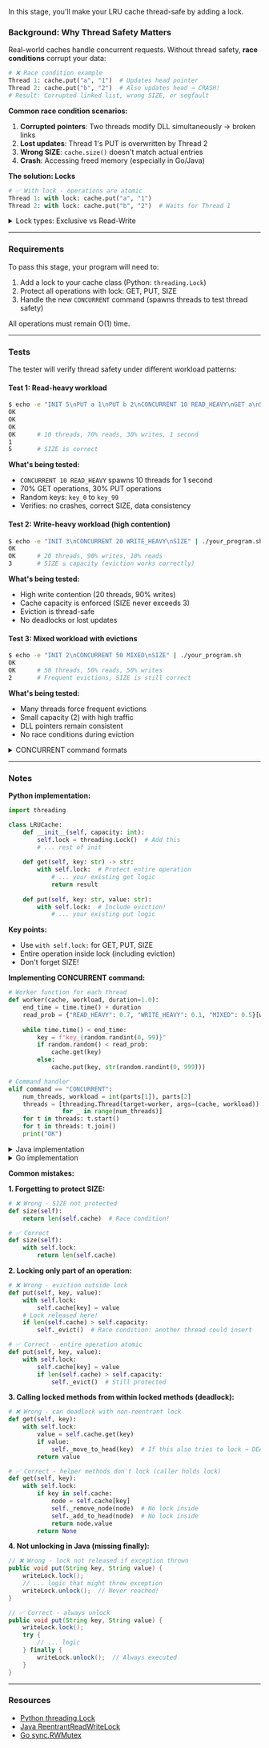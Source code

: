 In this stage, you'll make your LRU cache thread-safe by adding a lock.

### Background: Why Thread Safety Matters

Real-world caches handle concurrent requests. Without thread safety, **race conditions** corrupt your data:

```python
# ❌ Race condition example
Thread 1: cache.put("a", "1")  # Updates head pointer
Thread 2: cache.put("b", "2")  # Also updates head → CRASH!
# Result: Corrupted linked list, wrong SIZE, or segfault
```

**Common race condition scenarios:**
1. **Corrupted pointers**: Two threads modify DLL simultaneously → broken links
2. **Lost updates**: Thread 1's PUT is overwritten by Thread 2
3. **Wrong SIZE**: `cache.size()` doesn't match actual entries
4. **Crash**: Accessing freed memory (especially in Go/Java)

**The solution: Locks**

```python
# ✅ With lock - operations are atomic
Thread 1: with lock: cache.put("a", "1")
Thread 2: with lock: cache.put("b", "2")  # Waits for Thread 1
```

<details>
<summary>Lock types: Exclusive vs Read-Write</summary>

**Exclusive Lock** (one at a time):
- Python: `threading.Lock`
- All operations block each other
- Simple implementation
- Good for: write-heavy workloads, Python (due to GIL)

**Read-Write Lock** (multiple readers, one writer):
- Java: `ReentrantReadWriteLock`
- Go: `sync.RWMutex`
- Multiple SIZE operations can run concurrently
- GET and PUT use write locks (modify DLL structure)
- Good for: SIZE-heavy workloads

**Performance comparison:**

| Workload | Exclusive Lock | Read-Write Lock |
|----------|----------------|-----------------|
| 90% SIZE | ~100 ops/sec | ~900 ops/sec (9x faster) |
| 50% SIZE | ~150 ops/sec | ~300 ops/sec (2x faster) |
| 90% writes | ~100 ops/sec | ~100 ops/sec (same) |

**Important for LRU Cache**: In an LRU cache, GET modifies the access order (moves node to head), so it needs a **write lock**, not a read lock. Only SIZE is truly read-only and can use a read lock. This means read-write locks have limited benefit compared to exclusive locks for typical LRU workloads.

For this stage, Python uses **exclusive lock** (simpler), Java/Go use **read-write lock** (allows concurrent SIZE operations).

</details>

---

### Requirements

To pass this stage, your program will need to:

1. Add a lock to your cache class (Python: `threading.Lock`)
2. Protect all operations with lock: GET, PUT, SIZE
3. Handle the new `CONCURRENT` command (spawns threads to test thread safety)

All operations must remain O(1) time.

---

### Tests

The tester will verify thread safety under different workload patterns:

#### Test 1: Read-heavy workload

```bash
$ echo -e "INIT 5\nPUT a 1\nPUT b 2\nCONCURRENT 10 READ_HEAVY\nGET a\nSIZE" | ./your_program.sh
OK
OK
OK
OK      # 10 threads, 70% reads, 30% writes, 1 second
1
5       # SIZE is correct
```

**What's being tested:**
- `CONCURRENT 10 READ_HEAVY` spawns 10 threads for 1 second
- 70% GET operations, 30% PUT operations
- Random keys: `key_0` to `key_99`
- Verifies: no crashes, correct SIZE, data consistency

#### Test 2: Write-heavy workload (high contention)

```bash
$ echo -e "INIT 3\nCONCURRENT 20 WRITE_HEAVY\nSIZE" | ./your_program.sh
OK
OK      # 20 threads, 90% writes, 10% reads
3       # SIZE ≤ capacity (eviction works correctly)
```

**What's being tested:**
- High write contention (20 threads, 90% writes)
- Cache capacity is enforced (SIZE never exceeds 3)
- Eviction is thread-safe
- No deadlocks or lost updates

#### Test 3: Mixed workload with evictions

```bash
$ echo -e "INIT 2\nCONCURRENT 50 MIXED\nSIZE" | ./your_program.sh
OK
OK      # 50 threads, 50% reads, 50% writes
2       # Frequent evictions, SIZE is still correct
```

**What's being tested:**
- Many threads force frequent evictions
- Small capacity (2) with high traffic
- DLL pointers remain consistent
- No race conditions during eviction

<details>
<summary>CONCURRENT command formats</summary>

```
CONCURRENT <num_threads> <workload_pattern>

Patterns:
- READ_HEAVY: 70% GET, 30% PUT
- WRITE_HEAVY: 90% PUT, 10% GET  
- MIXED: 50% GET, 50% PUT
```

Each thread runs for ~1 second on random keys (`key_0` to `key_99`).

The tester verifies:
1. No crashes or deadlocks
2. SIZE ≤ capacity
3. Data consistency (no corrupted values)
4. All threads complete successfully

</details>



---

### Notes

**Python implementation:**

```python
import threading

class LRUCache:
    def __init__(self, capacity: int):
        self.lock = threading.Lock()  # Add this
        # ... rest of init
    
    def get(self, key: str) -> str:
        with self.lock:  # Protect entire operation
            # ... your existing get logic
            return result
    
    def put(self, key: str, value: str):
        with self.lock:  # Include eviction!
            # ... your existing put logic
```

**Key points:**
- Use `with self.lock:` for GET, PUT, SIZE
- Entire operation inside lock (including eviction)
- Don't forget SIZE!

**Implementing CONCURRENT command:**

```python
# Worker function for each thread
def worker(cache, workload, duration=1.0):
    end_time = time.time() + duration
    read_prob = {"READ_HEAVY": 0.7, "WRITE_HEAVY": 0.1, "MIXED": 0.5}[workload]
    
    while time.time() < end_time:
        key = f"key_{random.randint(0, 99)}"
        if random.random() < read_prob:
            cache.get(key)
        else:
            cache.put(key, str(random.randint(0, 999)))

# Command handler
elif command == "CONCURRENT":
    num_threads, workload = int(parts[1]), parts[2]
    threads = [threading.Thread(target=worker, args=(cache, workload)) 
               for _ in range(num_threads)]
    for t in threads: t.start()
    for t in threads: t.join()
    print("OK")
```

<details>
<summary>Java implementation</summary>

```java
import java.util.concurrent.locks.ReentrantReadWriteLock;

class LRUCache {
    private final ReentrantReadWriteLock rwLock = new ReentrantReadWriteLock();
    
    public String get(String key) {
        rwLock.writeLock().lock();  // WRITE lock - GET modifies DLL!
        try {
            if (!cache.containsKey(key)) return null;
            Node node = cache.get(key);
            moveToHead(node);  // Modifies doubly linked list structure
            return node.value;
        } finally {
            rwLock.writeLock().unlock();
        }
    }
    
    public void put(String key, String value) {
        rwLock.writeLock().lock();  // Write lock - modifies cache
        try {
            if (cache.containsKey(key)) {
                Node node = cache.get(key);
                node.value = value;
                moveToHead(node);
            } else {
                Node node = new Node(key, value);
                cache.put(key, node);
                addToHead(node);
                if (cache.size() > capacity) removeLRU();
            }
        } finally {
            rwLock.writeLock().unlock();
        }
    }
    
    public int size() {
        rwLock.readLock().lock();  // READ lock - only reads, doesn't modify
        try {
            return cache.size();
        } finally {
            rwLock.readLock().unlock();
        }
    }
}
```

**Why GET needs write lock:**
- `moveToHead()` modifies the doubly linked list (updates 4+ pointers)
- Multiple concurrent GETs with read locks would corrupt the DLL
- Only SIZE can use read lock because it's truly read-only

</details>

<details>
<summary>Go implementation</summary>

```go
import "sync"

type LRUCache struct {
    mu sync.RWMutex
    // ... other fields
}

func (c *LRUCache) Get(key string) (string, bool) {
    c.mu.RLock()
    defer c.mu.RUnlock()
    // ... logic
}

func (c *LRUCache) Put(key, value string) {
    c.mu.Lock()
    defer c.mu.Unlock()
    // ... logic (including eviction)
}

func (c *LRUCache) Size() int {
    c.mu.RLock()
    defer c.mu.RUnlock()
    return len(c.cache)
}
```

</details>

**Common mistakes:**

**1. Forgetting to protect SIZE:**
```python
# ❌ Wrong - SIZE not protected
def size(self):
    return len(self.cache)  # Race condition!

# ✅ Correct
def size(self):
    with self.lock:
        return len(self.cache)
```

**2. Locking only part of an operation:**
```python
# ❌ Wrong - eviction outside lock
def put(self, key, value):
    with self.lock:
        self.cache[key] = value
    # Lock released here!
    if len(self.cache) > self.capacity:
        self._evict()  # Race condition: another thread could insert

# ✅ Correct - entire operation atomic
def put(self, key, value):
    with self.lock:
        self.cache[key] = value
        if len(self.cache) > self.capacity:
            self._evict()  # Still protected
```

**3. Calling locked methods from within locked methods (deadlock):**
```python
# ❌ Wrong - can deadlock with non-reentrant lock
def get(self, key):
    with self.lock:
        value = self.cache.get(key)
        if value:
            self._move_to_head(key)  # If this also tries to lock → DEADLOCK!
        return value

# ✅ Correct - helper methods don't lock (caller holds lock)
def get(self, key):
    with self.lock:
        if key in self.cache:
            node = self.cache[key]
            self._remove_node(node)  # No lock inside
            self._add_to_head(node)  # No lock inside
            return node.value
        return None
```

**4. Not unlocking in Java (missing finally):**
```java
// ❌ Wrong - lock not released if exception thrown
public void put(String key, String value) {
    writeLock.lock();
    // ... logic that might throw exception
    writeLock.unlock();  // Never reached!
}

// ✅ Correct - always unlock
public void put(String key, String value) {
    writeLock.lock();
    try {
        // ... logic
    } finally {
        writeLock.unlock();  // Always executed
    }
}
```



---

### Resources

- [Python threading.Lock](https://docs.python.org/3/library/threading.html#lock-objects)
- [Java ReentrantReadWriteLock](https://docs.oracle.com/javase/8/docs/api/java/util/concurrent/locks/ReentrantReadWriteLock.html)
- [Go sync.RWMutex](https://pkg.go.dev/sync#RWMutex)
